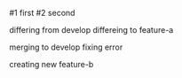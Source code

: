 #1 first
#2 second

differing from develop
differeing to feature-a

merging to develop fixing error


creating new feature-b
